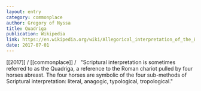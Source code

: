 ```yaml
---
layout: entry
category: commonplace
author: Gregory of Nyssa
title: Quadriga
publication: Wikipedia
link: https://en.wikipedia.org/wiki/Allegorical_interpretation_of_the_Bible
date: 2017-07-01
---
```


[[2017]] / [[commonplace]] / 
 
"Scriptural interpretation is sometimes referred to as the Quadriga, a reference to the Roman chariot pulled by four horses abreast. The four horses are symbolic of the four sub-methods of Scriptural interpretation: literal, anagogic, typological, tropological."
